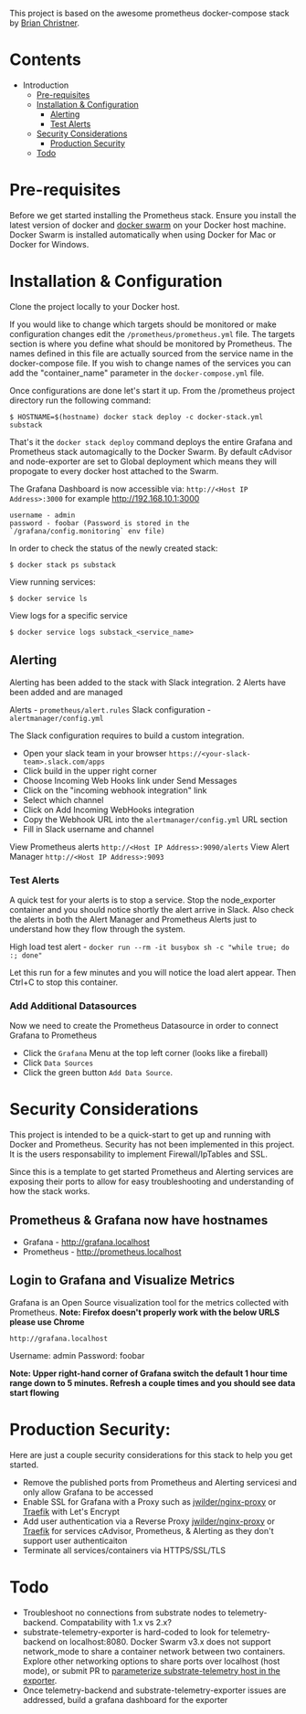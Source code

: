 This project is based on the awesome prometheus docker-compose stack by [Brian Christner](https://github.com/vegasbrianc/prometheus).

# Contents

- Introduction
  - [Pre-requisites](#pre-requisites)
  - [Installation & Configuration](#installation--configuration)
  	- [Alerting](#alerting)
  	- [Test Alerts](#test-alerts)
  - [Security Considerations](#security-considerations)
  	- [Production Security](#production-security)
  - [Todo](#todo)

# Pre-requisites
Before we get started installing the Prometheus stack. Ensure you install the latest version of docker and [docker swarm](https://docs.docker.com/engine/swarm/swarm-tutorial/) on your Docker host machine. Docker Swarm is installed automatically when using Docker for Mac or Docker for Windows.

# Installation & Configuration
Clone the project locally to your Docker host.

If you would like to change which targets should be monitored or make configuration changes edit the `/prometheus/prometheus.yml` file. The targets section is where you define what should be monitored by Prometheus. The names defined in this file are actually sourced from the service name in the docker-compose file. If you wish to change names of the services you can add the "container_name" parameter in the `docker-compose.yml` file.

Once configurations are done let's start it up. From the /prometheus project directory run the following command:

    $ HOSTNAME=$(hostname) docker stack deploy -c docker-stack.yml substack


That's it the `docker stack deploy` command deploys the entire Grafana and Prometheus stack automagically to the Docker Swarm. By default cAdvisor and node-exporter are set to Global deployment which means they will propogate to every docker host attached to the Swarm.

The Grafana Dashboard is now accessible via: `http://<Host IP Address>:3000` for example http://192.168.10.1:3000

	username - admin
	password - foobar (Password is stored in the `/grafana/config.monitoring` env file)

In order to check the status of the newly created stack:

    $ docker stack ps substack

View running services:

    $ docker service ls

View logs for a specific service

    $ docker service logs substack_<service_name>

## Alerting
Alerting has been added to the stack with Slack integration. 2 Alerts have been added and are managed

Alerts              - `prometheus/alert.rules`
Slack configuration - `alertmanager/config.yml`

The Slack configuration requires to build a custom integration.
* Open your slack team in your browser `https://<your-slack-team>.slack.com/apps`
* Click build in the upper right corner
* Choose Incoming Web Hooks link under Send Messages
* Click on the "incoming webhook integration" link
* Select which channel
* Click on Add Incoming WebHooks integration
* Copy the Webhook URL into the `alertmanager/config.yml` URL section
* Fill in Slack username and channel

View Prometheus alerts `http://<Host IP Address>:9090/alerts`
View Alert Manager `http://<Host IP Address>:9093`

### Test Alerts
A quick test for your alerts is to stop a service. Stop the node_exporter container and you should notice shortly the alert arrive in Slack. Also check the alerts in both the Alert Manager and Prometheus Alerts just to understand how they flow through the system.

High load test alert - `docker run --rm -it busybox sh -c "while true; do :; done"`

Let this run for a few minutes and you will notice the load alert appear. Then Ctrl+C to stop this container.

### Add Additional Datasources
Now we need to create the Prometheus Datasource in order to connect Grafana to Prometheus 
* Click the `Grafana` Menu at the top left corner (looks like a fireball)
* Click `Data Sources`
* Click the green button `Add Data Source`.

# Security Considerations
This project is intended to be a quick-start to get up and running with Docker and Prometheus. Security has not been implemented in this project. It is the users responsability to implement Firewall/IpTables and SSL.

Since this is a template to get started Prometheus and Alerting services are exposing their ports to allow for easy troubleshooting and understanding of how the stack works.

## Prometheus & Grafana now have hostnames

* Grafana - http://grafana.localhost
* Prometheus - http://prometheus.localhost


## Login to Grafana and Visualize Metrics

Grafana is an Open Source visualization tool for the metrics collected with Prometheus.
**Note: Firefox doesn't properly work with the below URLS please use Chrome**

    http://grafana.localhost

Username: admin
Password: foobar

**Note: Upper right-hand corner of Grafana switch the default 1 hour time range down to 5 minutes. Refresh a couple times and you should see data start flowing**

# Production Security:

Here are just a couple security considerations for this stack to help you get started.
* Remove the published ports from Prometheus and Alerting servicesi and only allow Grafana to be accessed
* Enable SSL for Grafana with a Proxy such as [jwilder/nginx-proxy](https://hub.docker.com/r/jwilder/nginx-proxy/) or [Traefik](https://traefik.io/) with Let's Encrypt
* Add user authentication via a Reverse Proxy [jwilder/nginx-proxy](https://hub.docker.com/r/jwilder/nginx-proxy/) or [Traefik](https://traefik.io/) for services cAdvisor, Prometheus, & Alerting as they don't support user authenticaiton
* Terminate all services/containers via HTTPS/SSL/TLS

# Todo

- Troubleshoot no connections from substrate nodes to telemetry-backend. Compatability with 1.x vs 2.x?
- substrate-telemetry-exporter is hard-coded to look for telemetry-backend on localhost:8080. Docker Swarm v3.x does not support network_mode to share a container network between two containers. Explore other networking options to share ports over localhost (host mode), or submit PR to [parameterize substrate-telemetry host in the exporter](https://github.com/w3f/substrate-telemetry-exporter/blob/323411e5df7c21335d55e61f10b4a0f15975ad3d/src/lib/client.js#L11).
- Once telemetry-backend and substrate-telemetry-exporter issues are addressed, build a grafana dashboard for the exporter
